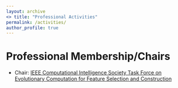 ```yaml
---
layout: archive
<> title: "Professional Activities"
permalink: /activities/
author_profile: true
---
```


# Professional Membership/Chairs   
- Chair: [IEEE Computational Intelligence Society Task Force on Evolutionary Computation for Feature Selection and Construction](https://homepages.ecs.vuw.ac.nz/~nguyenhoai2/ieeeCIS_ecfsc.html)

